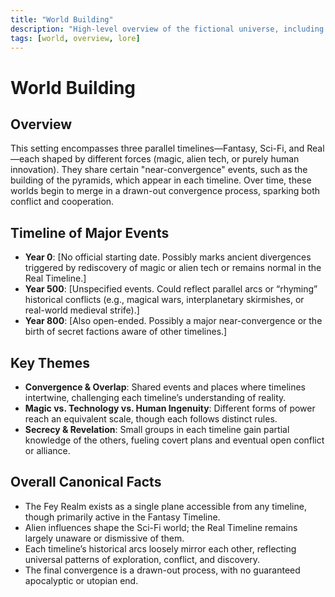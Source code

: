 ```yaml
---
title: "World Building"
description: "High-level overview of the fictional universe, including timeline and major themes."
tags: [world, overview, lore]
---
```


# World Building

## Overview
This setting encompasses three parallel timelines—Fantasy, Sci-Fi, and Real—each shaped by different forces (magic, alien tech, or purely human innovation). They share certain "near-convergence" events, such as the building of the pyramids, which appear in each timeline. Over time, these worlds begin to merge in a drawn-out convergence process, sparking both conflict and cooperation.

## Timeline of Major Events
- **Year 0**: [No official starting date. Possibly marks ancient divergences triggered by rediscovery of magic or alien tech or remains normal in the Real Timeline.]
- **Year 500**: [Unspecified events. Could reflect parallel arcs or “rhyming” historical conflicts (e.g., magical wars, interplanetary skirmishes, or real-world medieval strife).]
- **Year 800**: [Also open-ended. Possibly a major near-convergence or the birth of secret factions aware of other timelines.]

## Key Themes
- **Convergence & Overlap**: Shared events and places where timelines intertwine, challenging each timeline’s understanding of reality.
- **Magic vs. Technology vs. Human Ingenuity**: Different forms of power reach an equivalent scale, though each follows distinct rules.
- **Secrecy & Revelation**: Small groups in each timeline gain partial knowledge of the others, fueling covert plans and eventual open conflict or alliance.

## Overall Canonical Facts
- The Fey Realm exists as a single plane accessible from any timeline, though primarily active in the Fantasy Timeline.
- Alien influences shape the Sci-Fi world; the Real Timeline remains largely unaware or dismissive of them.
- Each timeline’s historical arcs loosely mirror each other, reflecting universal patterns of exploration, conflict, and discovery.
- The final convergence is a drawn-out process, with no guaranteed apocalyptic or utopian end.
